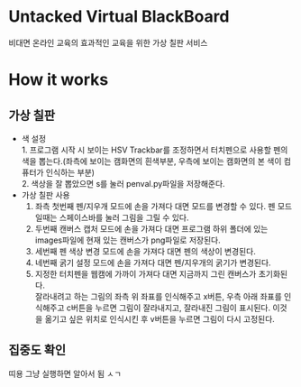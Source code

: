 # Untacked Virtual BlackBoard
비대면 온라인 교육의 효과적인 교육을 위한 가상 칠판 서비스
<br>

# How it works
## 가상 칠판
  -  색 설정  
    1. 프로그램 시작 시 보이는 HSV Trackbar를 조정하면서 터치펜으로 사용할 펜의 색을 뽑는다.(좌측에 보이는 캠화면의 흰색부분, 우측에 보이는 캠화면의 본 색이 컴퓨터가 인식하는 부분)  
    2. 색상을 잘 뽑았으면 s를 눌러 penval.py파일을 저장해준다.  
  - 가상 칠판 사용  
    1. 좌측 첫번째 펜/지우개 모드에 손을 가져다 대면 모드를 변경할 수 있다. 펜 모드일때는 스페이스바를 눌러 그림을 그릴 수 있다.  
    2. 두번째 캔버스 캡처 모드에 손을 가져다 대면 프로그램 하위 폴더에 있는 images파일에 현재 있는 캔버스가 png파일로 저장된다.  
    3. 세번째 펜 색상 변경 모드에 손을 가져다 대면 펜의 색상이 변경된다.  
    4. 네번째 굵기 설정 모드에 손을 가져다 대면 펜/지우개의 굵기가 변경된다.  
    5. 지정한 터치펜을 웹캠에 가까이 가져다 대면 지금까지 그린 캔버스가 초기화된다.  
잘라내려고 하는 그림의 좌측 위 좌표를 인식해주고 x버튼, 우측 아래 좌표를 인식해주고 c버튼을 누르면 그림이 잘라내지고, 잘라내진 그림이 표시된다.   이것을 옮기고 싶은 위치로 인식시킨 후 v버튼을 누르면 그림이 다시 고정된다.  

## 집중도 확인  
띠용 그냥 실행하면 알아서 됨 ㅅㄱ  
